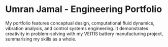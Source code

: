 # Umran Jamal - Engineering Portfolio

My portfolio features conceptual design, computational fluid dynamics, vibration analysis, and control systems engineering. It demonstrates creativity in problem-solving with my VEITIS battery manufacturing project, summarising my skills as a whole. 
